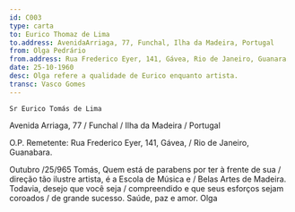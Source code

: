 ```yaml
---
id: C003
type: carta
to: Eurico Thomaz de Lima
to.address: AvenidaArriaga, 77, Funchal, Ilha da Madeira, Portugal
from: Olga Pedrário
from.address: Rua Frederico Eyer, 141, Gávea, Rio de Janeiro, Guanara
date: 25-10-1960
desc: Olga refere a qualidade de Eurico enquanto artista.
transc: Vasco Gomes
---
```


    Sr Eurico Tomás de Lima
Avenida Arriaga, 77 / Funchal / Ilha da Madeira / Portugal

O.P.
Remetente: Rua Frederico Eyer, 141, Gávea, / Rio de Janeiro, Guanabara.

Outubro /25/965
Tomás,
Quem está de parabens por ter à frente de sua / direção tão ilustre artista, é a Escola de Música e / Belas Artes de Madeira. Todavia, desejo que você seja / compreendido e que seus esforços sejam coroados / de grande sucesso.
Saúde, paz e amor.
Olga
